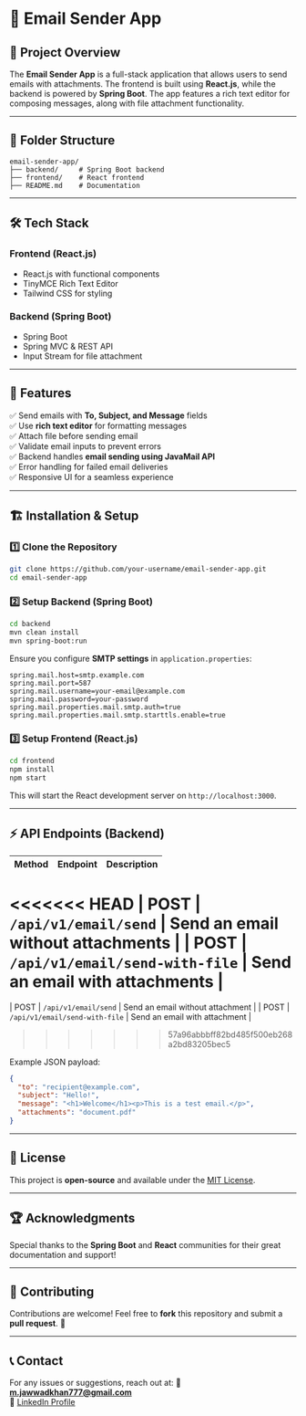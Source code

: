 # 📧 Email Sender App

## 🚀 Project Overview
The **Email Sender App** is a full-stack application that allows users to send emails with attachments. The frontend is built using **React.js**, while the backend is powered by **Spring Boot**. The app features a rich text editor for composing messages, along with file attachment functionality.

---

## 📂 Folder Structure
```
email-sender-app/
├── backend/     # Spring Boot backend
├── frontend/    # React frontend
├── README.md    # Documentation
```

---

## 🛠️ Tech Stack
### **Frontend (React.js)**
- React.js with functional components
- TinyMCE Rich Text Editor
- Tailwind CSS for styling

### **Backend (Spring Boot)**
- Spring Boot
- Spring MVC & REST API
- Input Stream for file attachment

---

## 🎯 Features
✅ Send emails with **To, Subject, and Message** fields  
✅ Use **rich text editor** for formatting messages  
✅ Attach file before sending email  
✅ Validate email inputs to prevent errors  
✅ Backend handles **email sending using JavaMail API**  
✅ Error handling for failed email deliveries  
✅ Responsive UI for a seamless experience  

---

## 🏗️ Installation & Setup
### **1️⃣ Clone the Repository**
```bash
git clone https://github.com/your-username/email-sender-app.git
cd email-sender-app
```

### **2️⃣ Setup Backend (Spring Boot)**
```bash
cd backend
mvn clean install
mvn spring-boot:run
```

Ensure you configure **SMTP settings** in `application.properties`:
```properties
spring.mail.host=smtp.example.com
spring.mail.port=587
spring.mail.username=your-email@example.com
spring.mail.password=your-password
spring.mail.properties.mail.smtp.auth=true
spring.mail.properties.mail.smtp.starttls.enable=true
```

### **3️⃣ Setup Frontend (React.js)**
```bash
cd frontend
npm install
npm start
```

This will start the React development server on `http://localhost:3000`.

---

## ⚡ API Endpoints (Backend)
| Method | Endpoint | Description |
|--------|----------|-------------|
<<<<<<< HEAD
| POST   | `/api/v1/email/send` | Send an email without attachments |
| POST   | `/api/v1/email/send-with-file` | Send an email with attachments |
=======
| POST   | `/api/v1/email/send` | Send an email without attachment |
| POST   | `/api/v1/email/send-with-file` | Send an email with attachment |
>>>>>>> 57a96abbbff82bd485f500eb268a2bd83205bec5

Example JSON payload:
```json
{
  "to": "recipient@example.com",
  "subject": "Hello!",
  "message": "<h1>Welcome</h1><p>This is a test email.</p>",
  "attachments": "document.pdf"
}
```

---

## 📜 License
This project is **open-source** and available under the [MIT License](LICENSE).

---

## 🏆 Acknowledgments
Special thanks to the **Spring Boot** and **React** communities for their great documentation and support!

---

## 🤝 Contributing
Contributions are welcome! Feel free to **fork** this repository and submit a **pull request**. 🙌

---

## 📞 Contact
For any issues or suggestions, reach out at:
📧 **m.jawwadkhan777@gmail.com**  
🔗 [LinkedIn Profile](https://www.linkedin.com/in/jawwadkhan777/)
